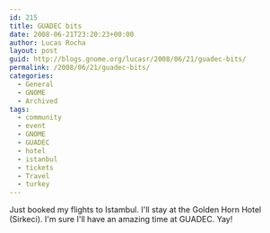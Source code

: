 ```yaml
---
id: 215
title: GUADEC bits
date: 2008-06-21T23:20:23+00:00
author: Lucas Rocha
layout: post
guid: http://blogs.gnome.org/lucasr/2008/06/21/guadec-bits/
permalink: /2008/06/21/guadec-bits/
categories:
  - General
  - GNOME
  - Archived
tags:
  - community
  - event
  - GNOME
  - GUADEC
  - hotel
  - istanbul
  - tickets
  - Travel
  - turkey
---
```

Just booked my flights to Istambul. I'll stay at the Golden Horn Hotel
(Sirkeci). I'm sure I'll have an amazing time at GUADEC. Yay!
